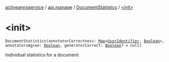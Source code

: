 [activeannoservice](../../index.md) / [api.manage](../index.md) / [DocumentStatistics](index.md) / [&lt;init&gt;](./-init-.md)

# &lt;init&gt;

`DocumentStatistics(annotatorCorrectness: `[`Map`](https://kotlinlang.org/api/latest/jvm/stdlib/kotlin.collections/-map/index.html)`<`[`UserIdentifier`](../../project.userroles/-user-identifier.md)`, `[`Boolean`](https://kotlinlang.org/api/latest/jvm/stdlib/kotlin/-boolean/index.html)`>, annotatorsAgree: `[`Boolean`](https://kotlinlang.org/api/latest/jvm/stdlib/kotlin/-boolean/index.html)`, generatorCorrect: `[`Boolean`](https://kotlinlang.org/api/latest/jvm/stdlib/kotlin/-boolean/index.html)`? = null)`

Individual statistics for a document

